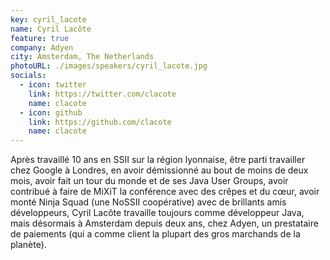 ```yaml
---
key: cyril_lacote
name: Cyril Lacôte
feature: true
company: Adyen
city: Amsterdam, The Netherlands
photoURL: ./images/speakers/cyril_lacote.jpg
socials:
  - icon: twitter
    link: https://twitter.com/clacote
    name: clacote
  - icon: github
    link: https://github.com/clacote
    name: clacote
---
```


Après travaillé 10 ans en SSII sur la région lyonnaise, être parti travailler chez Google à Londres, en avoir démissionné au bout de moins de deux mois, avoir fait un tour du monde et de ses Java User Groups, avoir contribué à faire de MiXiT la conférence avec des crêpes et du cœur, avoir monté Ninja Squad (une NoSSII coopérative) avec de brillants amis développeurs, Cyril Lacôte travaille toujours comme développeur Java, mais désormais à Amsterdam depuis deux ans, chez Adyen, un prestataire de paiements (qui a comme client la plupart des gros marchands de la planète).